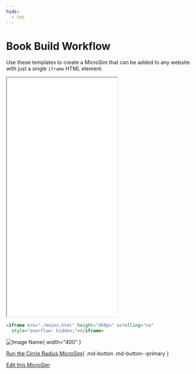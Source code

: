 ```yaml
---
hide:
  - toc
---
```

# Book Build Workflow

Use these templates to create a MicroSim that can
be added to any website with just a single ```iframe``` HTML element.

<iframe src="./main.html" height="650px" scrolling="no"
  style="overflow: hidden;"></iframe>

```html
<iframe src="./mains.html" height="450px" scrolling="no"
  style="overflow: hidden;"></iframe>
```

![Image Name](./template.png){ width="400" }

[Run the Circle Radius MicroSim](./main.html){ .md-button .md-button--primary }

[Edit this MicroSim](https://editor.p5js.org/dmccreary/sketches/dJq4nTXE4)